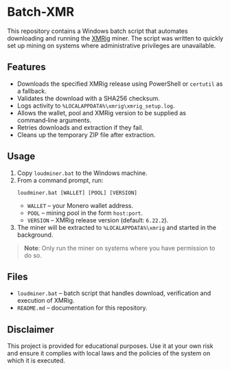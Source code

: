 # Batch-XMR

This repository contains a Windows batch script that automates downloading and running the [XMRig](https://github.com/xmrig/xmrig) miner. The script was written to quickly set up mining on systems where administrative privileges are unavailable.

## Features

- Downloads the specified XMRig release using PowerShell or `certutil` as a fallback.
- Validates the download with a SHA256 checksum.
- Logs activity to `%LOCALAPPDATA%\xmrig\xmrig_setup.log`.
- Allows the wallet, pool and XMRig version to be supplied as command‑line arguments.
- Retries downloads and extraction if they fail.
- Cleans up the temporary ZIP file after extraction.

## Usage

1. Copy `loudminer.bat` to the Windows machine.
2. From a command prompt, run:
   ```
   loudminer.bat [WALLET] [POOL] [VERSION]
   ```
   - `WALLET` – your Monero wallet address.
   - `POOL` – mining pool in the form `host:port`.
   - `VERSION` – XMRig release version (default: `6.22.2`).
3. The miner will be extracted to `%LOCALAPPDATA%\xmrig` and started in the background.

> **Note**: Only run the miner on systems where you have permission to do so.

## Files

- `loudminer.bat` – batch script that handles download, verification and execution of XMRig.
- `README.md` – documentation for this repository.

## Disclaimer

This project is provided for educational purposes. Use it at your own risk and ensure it complies with local laws and the policies of the system on which it is executed.
